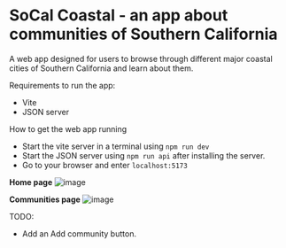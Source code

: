 # SoCal Coastal - an app about communities of Southern California

A web app designed for users to browse through different major coastal cities of Southern California and learn about them.

Requirements to run the app:

- Vite
- JSON server

How to get the web app running

- Start the vite server in a terminal using `npm run dev`
- Start the JSON server using `npm run api` after installing the server.
- Go to your browser and enter `localhost:5173`

**Home page**
![image](https://github.com/user-attachments/assets/14b2285e-786c-4245-be15-f1b537a6b696)

**Communities page**
![image](https://github.com/user-attachments/assets/0dbcdee5-d523-4a79-961b-50704a4689cc)

TODO:

- Add an Add community button.
